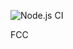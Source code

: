 ![Node.js CI](https://github.com/mlaraki/FreeCodeCamp-News-GraphQL-Api/workflows/Node.js%20CI/badge.svg)

FCC
